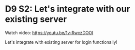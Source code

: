# D9 S2: Let's integrate with our existing server

Watch video: https://youtu.be/1v-RwczDOOI

Let's integrate with existing server for login functionaliy!